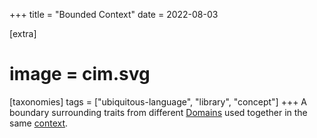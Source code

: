 +++
title = "Bounded Context"
date = 2022-08-03

[extra]
#  image = cim.svg
[taxonomies]
   tags = ["ubiquitous-language", "library", "concept"]
+++
A boundary surrounding traits from different [Domains](/library/domain) used together in the same [context](/library/context).

